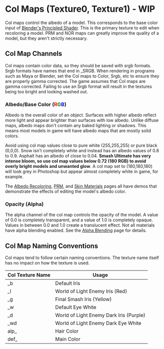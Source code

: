 ---
---
# Col Maps (Texture0, Texture1) - WIP
Col maps control the albedo of a model. This corresponds to the base color input of
<a href="https://docs.blender.org/manual/en/latest/render/shader_nodes/shader/principled.html" target="_blank">Blender's
    Principled Shader</a>.
This is the primary texture to edit when recoloring a model. PRM and NOR maps can greatly improve the quality of a
model,
but they aren't strictly necessary.

## Col Map Channels
Col maps contain color data, so they should be saved with srgb formats. Srgb formats have names that end in _SRGB.
When rendering in programs such as Maya or Blender, set the Col maps to Color, Srgb, etc to ensure they are properly
gamma corrected. The game assumes that Col maps are gamma corrected. Failing to use an Srgb format will result in the
textures being too bright and looking washed out.

### Albedo/Base Color (<span style="color:red">R</span><span style="color:green">G</span><span style="color:blue">B</span>)
Albedo is the overall color of an object. Surfaces with higher albedo reflect more light and appear brighter than surfaces with 
low albedo. Unlike diffuse maps, albedo maps don't contain any baked lighting or shadows. This means most models in game 
will have albedo maps that are mostly solid colors. 

Avoid using col map values close to pure white (255,255,255) or pure black (0,0,0). Snow isn't completely white and instead has an albedo values of 0.8 to 0.9. Asphalt has an albedo of close to 0.04. **Smash Ultimate has very intense bloom, so use col map values below 
0.72 (180 RGB) to avoid overly bright models and unwanted glow**. A col map set to (180,180,180) will look grey in Photoshop but appear 
almost completely white in game, for example.

The [Albedo Recoloring](albedo_recoloring), [PRM](prm), and [Skin Materials](skin_materials) pages all have demos that demonstrate the effects of editing the model's albedo color.

### Opacity (Alpha)
The alpha channel of the col map controls the opacity of the model. A value of 0.0 is completely transparent, and a value of 1.0 is completely opaque. Values in between 0.0 and 1.0 create a translucent effect. Not all materials have alpha blending enabled. See the 
[Alpha Blending](alpha_blending) page for details.

## Col Map Naming Conventions
Col maps tend to follow certain naming conventions.
The texture name itself has no impact on how the texture is used.

<table class="table table-striped">
    <thead>
        <tr>
            <th scope="col" class="w-25">Col Texture Name</th>
            <th scope="col">Usage</th>
        </tr>
    </thead>
    <tbody>
        <tr>
            <td>_b</td>
            <td>Default Iris</td>
        </tr>
        <tr>
            <td>_l</td>
            <td>World of Light Enemy Iris (Red)</td>
        </tr>
        <tr>
            <td>_g</td>
            <td>Final Smash Iris (Yellow)</td>
        </tr>
        <tr>
            <td>_w</td>
            <td>Default Eye White</td>
        </tr>
        <tr>
            <td>_d</td>
            <td>World of Light Enemy Dark Iris (Purple)</td>
        </tr>
        <tr>
            <td>_wd</td>
            <td>World of Light Enemy Dark Eye White</td>
        </tr>
        <tr>
            <td>alp_</td>
            <td>Hair Color</td>
        </tr>
        <tr>
            <td>def_</td>
            <td>Main Color</td>
        </tr>
    </tbody>
</table>